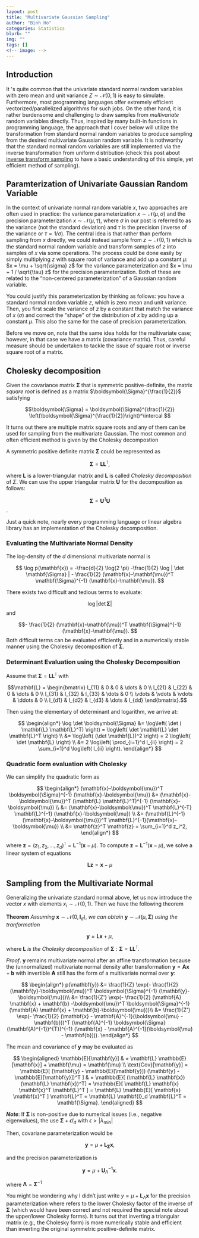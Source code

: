 ```yaml
---
layout: post
title: "Multivariate Gaussian Sampling"
author: "Binh Ho"
categories: Statistics
blurb: ""
img: ""
tags: []
<!-- image: -->
---
```


## Introduction
It 's quite common that the univariate standard normal random variables with zero mean and unit variance $Z \sim \mathcal{N}(0, 1)$ is easy to simulate. Furthermore, most programming languages offer extremely efficient vectorized/parallelized algorithms for such jobs. On the other hand, it is rather burdensome and challenging to draw samples from *multivariate* random variables directly. Thus, inspired by many built-in functions in programming language, the approach that I cover below will utilize the transformation from standard normal random variables to produce sampling from the desired multivariate Gaussian random variable. It is nothworthy that the standard normal random variables are still implemented via the inverse transformation from uniform distribution (check this post about [inverse transform sampling](https://callmequant.github.io/study/Inverse-Transform-Sampling/) to have a basic understanding of this simple, yet efficient method of sampling).

## Paramterization of Univariate Gaussian Random Variable
In the context of univariate normal random variable $x$, two approaches are often used in practice: the variance parameterization $x \sim \mathcal{N}(\mu, \sigma)$ and the precision parameterization $x \sim \mathcal{N}(\mu, \tau)$, where $\sigma$ in our post is referred to as the variance (not the standard deviation) and $\tau$ is the precision (inverse of the variance or $\tau = 1 / \sigma$). The central idea is that rather than perform sampling from $x$ directly, we could instead sample from $z \sim \mathcal{N}(0, 1)$ which is the standard normal random variable and transform samples of $z$ into samples of $x$ via some operations. The process could be done easily by simply multiplying $z$ with square root of variance and add up a constant $\mu$: $x = \mu + \sqrt{\sigma} z$ for the variance parameterization and $x = \mu + 1 / \sqrt{\tau} z$ for the precision parameterization. Both of these are related to the “non-centered parameterization” of a Gaussian random variable. 

You could justify this parameterization by thinking as follows: you have a standard normal random variable $z$, which is zero mean and unit variance. Then, you first scale the variance of $z$ by a constant that match the variance of $x$ ($\sigma$) and correct the "shape" of the distribution of $x$ by adding up a constant $\mu$. This also the same for the case of precision parameterization. 

Before we move on, note that the same idea holds for the multivariate case; however, in that case we have a matrix (covariance matrix). Thus, careful measure should be undertaken to tackle the issue of square root or inverse square root of a matrix. 

## Cholesky decomposition
Given the covariance matrix $\boldsymbol{\Sigma}$ that is symmetric positive-definite, the matrix *square root* is defined as a matrix $\boldsymbol{\Sigma}^{\frac{1}{2}}$ satisfying

$$\boldsymbol{\Sigma} = \boldsymbol{\Sigma}^{\frac{1}{2}} \left(\boldsymbol{\Sigma}^{\frac{1}{2}}\right)^\intercal  $$

It turns out there are multiple matrix square roots and any of them can be used for sampling from the multivariate Gaussian. The most common and often efficient method is given by the Cholesky decompostion

A symmetric positive definite matrix $\boldsymbol{\Sigma}$ could be represented as 

$$ \boldsymbol{\Sigma} = \mathbf{L} \mathbf{L}^\intercal, $$

where $\mathbf{L}$ is a lower-triangular matrix and  $\mathbf{L}$ is called *Cholesky decomposition* of $\Sigma$. We can use the upper triangular matrix $\mathbf{U}$ for the decomposition as follows: 

$$\boldsymbol{\Sigma} = \mathbf{U^\intercal} \mathbf{U} $$.

Just a quick note, nearly every programming language or
linear algebra library has an implementation of the Cholesky decomposition.

### Evaluating the Multivariate Normal Density
The log-density of the $d$ dimensional multivariate normal is 

$$
\log p(\mathbf{x}) = -\frac{d}{2} \log(2 \pi) -\frac{1}{2} \log | \det \mathbf{\Sigma} | - \frac{1}{2} (\mathbf{x}-\mathbf{\mu})^T \mathbf{\Sigma}^{-1} (\mathbf{x}-\mathbf{\mu}).
$$

There exists two difficult and tedious terms to evaluate:

$$\log | \det \mathbf{\Sigma} | $$
and

$$- \frac{1}{2} (\mathbf{x}-\mathbf{\mu})^T \mathbf{\Sigma}^{-1} (\mathbf{x}-\mathbf{\mu}). $$
Both difficult terms can be evaluated efficiently and in a numerically stable manner using the Cholesky decomposition of $\boldsymbol{\Sigma}$.

### Determinant Evaluation using the Cholesky Decomposition
Assume that $\boldsymbol{\Sigma} = \mathbf{L} \mathbf{L}^\intercal$ with 

$$\mathbf{L} = 
\begin{bmatrix} 
l_{11} & 0 & 0 & \dots & 0 \\  
l_{21} & l_{22} & 0 & \dots & 0 \\  
l_{31} & l_{32} & l_{33} & \dots & 0 \\  
\vdots & \vdots & \vdots & \ddots & 0 \\  
l_{d1} & l_{d2} & l_{d3} & \dots & l_{dd} 
\end{bmatrix}.$$

Then using the elementary of determinant and logarithm, we arrive at: 

$$
\begin{align*}
  \log \det \boldsymbol{\Sigma} &= \log\left( \det ( \mathbf{L} \mathbf{L}^T) \right)
    = \log\left( \det \mathbf{L} \det \mathbf{L}^T \right) \\
    &= \log\left( (\det \mathbf{L})^2 \right)
    = 2 \log\left( \det \mathbf{L} \right) \\
    &= 2 \log\left( \prod_{i=1}^d l_{ii} \right)
    = 2 \sum_{i=1}^d \log\left( l_{ii} \right).
\end{align*}
$$

###  Quadratic form evaluation with Cholesky
We can simplify the quadratic form as

$$
\begin{align*}
    (\mathbf{x}-\boldsymbol{\mu})^T \boldsymbol{\Sigma}^{-1} (\mathbf{x}-\boldsymbol{\mu})
    &= (\mathbf{x}-\boldsymbol{\mu})^T (\mathbf{L} \mathbf{L}^T)^{-1} (\mathbf{x}-\boldsymbol{\mu}) \\
    &= (\mathbf{x}-\boldsymbol{\mu})^T \mathbf{L}^{-T} \mathbf{L}^{-1} (\mathbf{x}-\boldsymbol{\mu}) \\
    &= (\mathbf{L}^{-1}(\mathbf{x}-\boldsymbol{\mu}))^T \mathbf{L}^{-1}(\mathbf{x}-\boldsymbol{\mu}) \\
	&= \mathbf{z}^T \mathbf{z} = \sum_{i=1}^d z_i^2,
\end{align*}
$$

where $\mathbf{z} = (z_1, z_2, \dots, z_d)^\intercal = \mathbf{L}^{-1} (\mathbf{x} - \mu)$.
To compute $\mathbf{z} = \mathbf{L}^{-1} (\mathbf{x} - \mu)$, we solve a linear system of equations

$$ \mathbf{Lz} = \mathbf{x} - \mu $$
 
## Sampling from the Multivariate Normal

Generalizing the univariate standard normal above, let us now introduce the vector $x$ with elements $x_i \sim \mathcal{N}(0,1)$. Then we have the following theorem

**Theorem** *Assuming* $\mathbf{x} \sim \mathcal{N}(0, \mathbf{I}_{d}),$ *we can obtain* $\mathbf{y} \sim \mathcal{N}(\mu, \boldsymbol{\Sigma})$ *using the tranformation* 

$$ \mathbf{y} = \mathbf{L} \mathbf{x} + \mu,$$

where $\mathbf{L}$ *is the Cholesky decomposition* of $\boldsymbol{\Sigma}: \boldsymbol{\Sigma} = \mathbf{L} \mathbf{L}^\intercal.$

*Proof*. $\mathbf{y}$ remains multivariate normal after an affine transformation because the (unnormalized) multivariate normal density after transformation $\mathbf{y} = \mathbf{Ax} + \mathbf{b}$ with invertible $\mathbf{A}$ still has the form of a multivariate normal over $\mathbf{y}$:

$$
\begin{align*}
p(\mathbf{y}) &= \frac{1}{Z} \exp(- \frac{1}{2} (\mathbf{y}-\boldsymbol{\mu})^T \boldsymbol{\Sigma}^{-1} (\mathbf{y}-\boldsymbol{\mu}))\\
       &= \frac{1}{Z'} \exp(- \frac{1}{2} (\mathbf{A} \mathbf{x} + \mathbf{b} -\boldsymbol{\mu})^T \boldsymbol{\Sigma}^{-1} (\mathbf{A} \mathbf{x} + \mathbf{b}-\boldsymbol{\mu}))\\
       &= \frac{1}{Z'} \exp(- \frac{1}{2} (\mathbf{x} - \mathbf{A}^{-1}(\boldsymbol{\mu} - \mathbf{b}))^T (\mathbf{A}^{-1} \boldsymbol{\Sigma} (\mathbf{A}^{-1})^{T})^{-1} (\mathbf{x} - \mathbf{A}^{-1}(\boldsymbol{\mu} - \mathbf{b}))).
\end{align*}
$$

The mean and covariance of $\mathbf{y}$ may be evaluated as 

$$
\begin{aligned}
\mathbb{E}[\mathbf{y}] & = \mathbf{L} \mathbb{E}[\mathbf{x}] + \mathbf{\mu} = \mathbf{\mu} \\
\text{Cov}[\mathbf{y}] = \mathbb{E}[ (\mathbf{y} - \mathbb{E}[\mathbf{y}]) (\mathbf{y} - \mathbb{E}[\mathbf{y}])^T ]
& = \mathbb{E}[ (\mathbf{L} \mathbf{x})(\mathbf{L} \mathbf{x})^T]
= \mathbb{E}[ \mathbf{L} \mathbf{x} \mathbf{x}^T \mathbf{L}^T ]
= \mathbf{L} \mathbb{E}[ \mathbf{x} \mathbf{x}^T ] \mathbf{L}^T
= \mathbf{L} \mathbf{I}_d \mathbf{L}^T = \mathbf{\Sigma}.
\end{aligned}
$$

***Note***: If $\boldsymbol{\Sigma}$ is non-positive due to numerical issues (i.e., negative eigenvalues), the use 
$\boldsymbol{\Sigma} + \epsilon I_{d}$ with $\epsilon > |\lambda_{\min}|$

Then, covariane parameterization would be 

$$\mathbf{y} = \mu + \mathbf{L_{\Sigma}} \mathbf{x},$$

and the precision parameterization is

$$ \mathbf{y} = \mu + \mathbf{U}_{\Lambda}^{-1} \mathbf{x}.$$ 

where $\mathbf{\Lambda} = \mathbf{\Sigma}^{-1}$

You might be wondering why I didn’t just write $y=\mu+\mathbf{L}_{\Lambda} \mathbf{x}$ for the precision parameterization where  refers to the lower Cholesky factor of the inverse of $\mathbf{\Sigma}$ (which would have been correct and not required the special note about the upper/lower Cholesky forms). It turns out that inverting a triangular matrix (e.g., the Cholesky form) is more numerically stable and efficient than inverting the original symmetric positive-definite matrix. 
